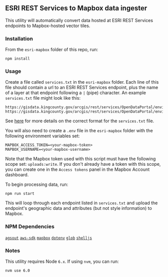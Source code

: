 ## ESRI REST Services to Mapbox data ingester

This utility will automatically convert data hosted at ESRI REST Services endpoints to Mapbox-hosted vector tiles.

### Installation

From the `esri-mapbox` folder of this repo, run:

```
npm install
```

### Usage

Create a file called `services.txt` in the `esri-mapbox` folder. Each line of this file should contain a url to an ESRI REST Services endpoint, plus the name of a layer at that endpoint following a `|` (pipe) character. An example `services.txt` file might look like this:

```
https://gisdata.kingcounty.gov/arcgis/rest/services/OpenDataPortal/enviro___base/MapServer/302|wildnet96_line
https://gisdata.kingcounty.gov/arcgis/rest/services/OpenDataPortal/enviro___base/MapServer/292|coalmine_area
```

See [here](https://github.com/tannerjt/AGStoShapefile) for more details on the correct format for the `services.txt` file.

You will also need to create a `.env` file in the `esri-mapbox` folder with the following environment variables set:

```
MAPBOX_ACCESS_TOKEN=<your-mapbox-token>
MAPBOX_USERNAME=<your-mapbox-username>
```

Note that the Mapbox token used with this script must have the following scope set: `uploads:write`. If you don't already have a token with this scope, you can create one in the `Access tokens` panel in the Mapbox Account dashboard.

To begin processing data, run:

```
npm run start
```

This will loop through each endpoint listed in `services.txt` and upload the endpoint's geographic data and attributes (but not style information) to Mapbox.

### NPM Dependencies

[`agsout`](https://www.npmjs.com/package/agsout)
[`aws-sdk`](https://www.npmjs.com/package/aws-sdk)
[`mapbox`](https://www.npmjs.com/package/mapbox)
[`dotenv`](https://www.npmjs.com/package/dotenv)
[`glob`](https://www.npmjs.com/package/glob)
[`shelljs`](https://www.npmjs.com/package/shelljs)

### Notes

This utility requires Node `6.x`. If using `nvm`, you can run:

```
nvm use 6.0
```
